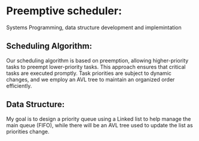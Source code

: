 # Preemptive scheduler:

Systems Programming, data structure development and implemintation

## Scheduling Algorithm:
Our scheduling algorithm is based on preemption, allowing higher-priority tasks to preempt lower-priority tasks. This approach ensures that critical tasks are executed promptly. Task priorities are subject to dynamic changes, and we employ an AVL tree to maintain an organized order efficiently.

## Data Structure: 
My goal is to design a priority queue using a Linked list to help manage the main queue (FIFO), while
there will be an AVL tree used to update the list as priorities change.
